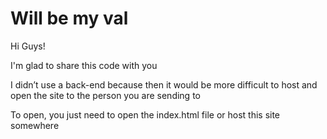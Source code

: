 # Will be my val

Hi Guys!

I'm glad to share this code with you

I didn’t use a back-end because then it would be more difficult to host and open the site to the person you are sending to

To open, you just need to open the index.html file or host this site somewhere 
